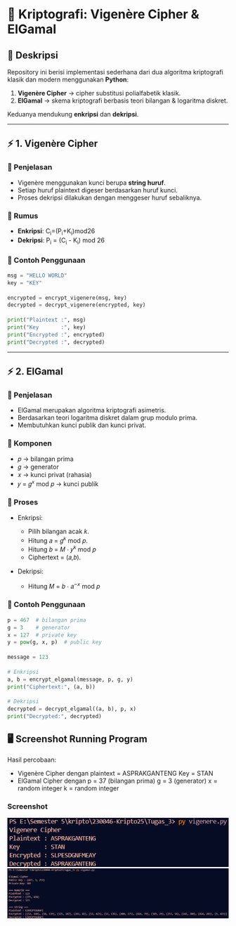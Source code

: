 # 🔐 Kriptografi: Vigenère Cipher & ElGamal

## 📌 Deskripsi
Repository ini berisi implementasi sederhana dari dua algoritma kriptografi klasik dan modern menggunakan **Python**:

1. **Vigenère Cipher** → cipher substitusi polialfabetik klasik.
2. **ElGamal** → skema kriptografi berbasis teori bilangan & logaritma diskret.

Keduanya mendukung **enkripsi** dan **dekripsi**.

---

## ⚡ 1. Vigenère Cipher

### 📖 Penjelasan
- Vigenère menggunakan kunci berupa **string huruf**.
- Setiap huruf plaintext digeser berdasarkan huruf kunci.
- Proses dekripsi dilakukan dengan menggeser huruf sebaliknya.

### 🔑 Rumus
- **Enkripsi**:
    C<sub>i​</sub>=(P<sub>i</sub>​+K<sub>i​</sub>)mod26
- **Dekripsi**:
    P<sub>i</sub> = (C<sub>i</sub> - K<sub>i</sub>) mod 26

### 🚀 Contoh Penggunaan
```python
msg = "HELLO WORLD"
key = "KEY"

encrypted = encrypt_vigenere(msg, key)
decrypted = decrypt_vigenere(encrypted, key)

print("Plaintext :", msg)
print("Key       :", key)
print("Encrypted :", encrypted)
print("Decrypted :", decrypted)
```

---

## ⚡ 2. ElGamal

### 📖 Penjelasan
- ElGamal merupakan algoritma kriptografi asimetris.
- Berdasarkan teori logaritma diskret dalam grup modulo prima.
- Membutuhkan kunci publik dan kunci privat.

### 🔑 Komponen
- 𝑝 → bilangan prima
- 𝑔 → generator
- 𝑥 → kunci privat (rahasia)
- 𝑦 = 𝑔<sup>𝑥</sup> mod 𝑝 → kunci publik

### 🚀 Proses
- Enkripsi:
  - Pilih bilangan acak 𝑘.
  - Hitung 𝑎 = 𝑔<sup>𝑘</sup> mod 𝑝.
  - Hitung 𝑏 = 𝑀 ⋅ 𝑦<sup>𝑘</sup> mod 𝑝
  - Ciphertext = (𝑎,𝑏).

- Dekripsi:
  - Hitung 𝑀 = 𝑏 ⋅ 𝑎<sup>−𝑥</sup> mod 𝑝

### 🚀 Contoh Penggunaan
``` python
p = 467  # bilangan prima
g = 3    # generator
x = 127  # private key
y = pow(g, x, p)  # public key

message = 123

# Enkripsi
a, b = encrypt_elgamal(message, p, g, y)
print("Ciphertext:", (a, b))

# Dekripsi
decrypted = decrypt_elgamal((a, b), p, x)
print("Decrypted:", decrypted)
```

## 🖥️ Screenshot Running Program
Hasil percobaan:
- Vigenère Cipher dengan
  plaintext = ASPRAKGANTENG
  Key = STAN
- ElGamal Cipher dengan
  p = 37 (bilangan prima)
  g = 3 (generator)
  x = random integer
  k = random integer


### Screenshot
![Output Vigenère Cipher](vigenere.png)
![ElGamal Cipher](elgamal.png)